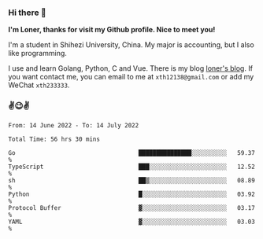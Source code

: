 ### Hi there 👋️

**I'm Loner, thanks for visit my Github profile. Nice to meet you!**

I'm a student in Shihezi University, China. My major is accounting, but I also like programming.

I use and learn Golang, Python, C and Vue. There is my blog [loner's blog](https://www.loner1024.top).  If you want contact me, you can email to me at `xth12138@gmail.com` or add my WeChat `xth233333`.

### ✌️😉✌️

<!--START_SECTION:waka-->

```text
From: 14 June 2022 - To: 14 July 2022

Total Time: 56 hrs 30 mins

Go                                   ███████████████░░░░░░░░░░   59.37 %
TypeScript                           ███░░░░░░░░░░░░░░░░░░░░░░   12.52 %
sh                                   ██▒░░░░░░░░░░░░░░░░░░░░░░   08.89 %
Python                               █░░░░░░░░░░░░░░░░░░░░░░░░   03.92 %
Protocol Buffer                      ▓░░░░░░░░░░░░░░░░░░░░░░░░   03.17 %
YAML                                 ▓░░░░░░░░░░░░░░░░░░░░░░░░   03.03 %
```

<!--END_SECTION:waka-->



